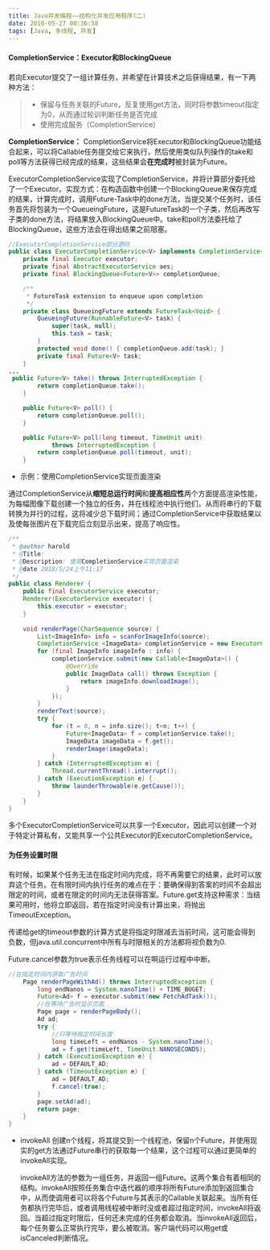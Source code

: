 ```yaml
---
title: Java并发编程——结构化并发应用程序(二)
date: 2018-05-27 00:36:58
tags: [Java, 多线程, 并发]
---
```


#### CompletionService：Executor和BlockingQueue

若向Executor提交了一组计算任务，并希望在计算技术之后获得结果，有一下两种方法：

> - 保留与任务关联的Future，反复使用get方法，同时将参数timeout指定为0，从而通过轮训判断任务是否完成
> - 使用完成服务（CompletionService）

**CompletionService：**                     CompletionService将Executor和BlockingQueue功能结合起来，可以将Callable任务提交给它来执行，然后使用类似队列操作的take和poll等方法获得已经完成的结果，这些结果会**在完成时**被封装为Future。
<!-- more--> 
ExecutorCompletionService实现了CompletionService，并将计算部分委托给了一个Executor。实现方式：在构造函数中创建一个BlockingQueue来保存完成的结果，计算完成时，调用Future-Task中的done方法，当提交某个任务时，该任务首先将包装为一个QueueingFuture，这是FutureTask的一个子类，然后再改写子类的done方法，将结果放入BlockingQueue中。take和poll方法委托给了BlockingQueue，这些方法会在得出结果之前阻塞。

```java
//ExecutorCompletionService部分源码
public class ExecutorCompletionService<V> implements CompletionService<V> {
    private final Executor executor;
    private final AbstractExecutorService aes;
    private final BlockingQueue<Future<V>> completionQueue;

    /**
     * FutureTask extension to enqueue upon completion
     */
    private class QueueingFuture extends FutureTask<Void> {
        QueueingFuture(RunnableFuture<V> task) {
            super(task, null);
            this.task = task;
        }
        protected void done() { completionQueue.add(task); }
        private final Future<V> task;
    }
...
 public Future<V> take() throws InterruptedException {
        return completionQueue.take();
    }

    public Future<V> poll() {
        return completionQueue.poll();
    }

    public Future<V> poll(long timeout, TimeUnit unit)
            throws InterruptedException {
        return completionQueue.poll(timeout, unit);
    }
```

- 示例：使用CompletionService实现页面渲染

通过CompletionService从**缩短总运行时间**和**提高相应性**两个方面提高渲染性能，为每幅图像下载创建一个独立的任务，并在线程池中执行他们，从而将串行的下载转换为并行的过程，这将减少总下载时间；通过CompletionService中获取结果以及使每张图片在下载完后立刻显示出来，提高了响应性。

```java
/**
 * @author harold
 * @Title:
 * @Description: 使用CompletionService实现页面渲染
 * @date 2018/5/24上午11:17
 */
public class Renderer {
    public final ExecutorService executor;
    Renderer(ExecutorService executor) {
        this.executor = executor;
    }
    
    void renderPage(CharSequence source) {
        List<ImageInfo> info = scanForImageInfo(source);
        CompletionService <ImageData> completionService = new ExecutorCompletionService<ImageData>(executor);
        for (final ImageInfo imageInfo : info) {
            completionService.submit(new Callable<ImageData>() {
                @Override
                public ImageData call() throws Exception {
                    return imageInfo.downloadImage();
                }
            });
        }
        renderText(source);
        try {
            for (t = 0, n = info.size(); t<n; t++) {
                Future<ImageData> f = completionService.take();
                ImageData imageData = f.get();
                renderImage(imageData);
            }
        } catch (InterruptedException e) {
            Thread.currentThread().interrupt();
        } catch (ExecutionException e) {
            throw launderThrowable(e.getCause());
        }
    }
}
```

多个ExecutorCompletionService可以共享一个Executor，因此可以创建一个对于特定计算私有，又能共享一个公共Executor的ExecutorCompletionService。

#### 为任务设置时限

有时候，如果某个任务无法在指定时间内完成，将不再需要它的结果，此时可以放弃这个任务。在有限时间内执行任务的难点在于：要确保得到答案的时间不会超出限定的时间，或者在限定的时间内无法获得答案。Future.get支持这种需求：当结果可用时，他将立即返回，若在指定时间没有计算出来，将抛出TimeoutException。

传递给get的timeout参数的计算方式是将指定时限减去当前时间，这可能会得到负数，但java.util.concurrent中所有与时限相关的方法都将视负数为0.

Future.cancel参数为true表示任务线程可以在啊运行过程中中断。

```java
//在指定时间内获取广告时间
    Page renderPageWithAd() throws InterruptedException {
        long endNanos = System.nanoTime() + TIME_BUGET;
        Future<Ad> f = executor.submit(new FetchAdTask());
        //在等待广告时显示页面
        Page page = renderPageBody();
        Ad ad;
        try {
            //只等待指定时间长度
            long timeLeft = endNanos - System.nanoTime();
            ad = f.get(timeLeft, TimeUnit.NANOSECONDS);
        } catch (ExecutionException e) {
            ad = DEFAULT_AD;
        } catch (TimeoutException e) {
            ad = DEFAULT_AD;
            f.cancel(true);
        }
        page.setAd(ad);
        return page;
    }
}
```

- invokeAll
  创建n个线程，将其提交到一个线程池，保留n个Future，并使用现实的get方法通过Future串行的获取每一个结果，这个过程可以通过更简单的invokeAll实现。

  invokeAll方法的参数为一组任务，并返回一组Future。这两个集合有着相同的结构。invokeAll按照任务集合中迭代器的顺序将所有Future添加到返回集合中，从而使调用者可以将各个Future与其表示的Callable关联起来。当所有任务都执行完毕后，或者调用线程被中断时没或者超过指定时间，invokeAll将返回。当超过指定时限后，任何还未完成的任务都会取消。当invokeAll返回后，每个任务要么正常执行完毕，要么被取消。客户端代码可以用get或isCanceled判断情况。



